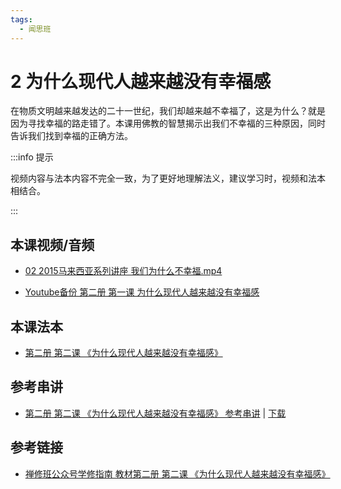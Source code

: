 ```yaml
---
tags:
  - 闻思班
---
```


# 2 为什么现代人越来越没有幸福感

在物质文明越来越发达的二十一世纪，我们却越来越不幸福了，这是为什么？就是因为寻找幸福的路走错了。本课用佛教的智慧揭示出我们不幸福的三种原因，同时告诉我们找到幸福的正确方法。

:::info 提示

视频内容与法本内容不完全一致，为了更好地理解法义，建议学习时，视频和法本相结合。

:::

## 本课视频/音频

* [02 2015马来西亚系列讲座 我们为什么不幸福.mp4](https://f.huidengchanxiu.net/jmy/%e6%85%a7%e7%81%af%e7%a6%85%e4%bf%ae%e8%af%be/%e6%85%a7%e7%81%af%e7%a6%85%e4%bf%ae%e8%af%be%e7%ac%ac%e4%ba%8c%e5%86%8c/02%202015%e9%a9%ac%e6%9d%a5%e8%a5%bf%e4%ba%9a%e7%b3%bb%e5%88%97%e8%ae%b2%e5%ba%a7%20%e6%88%91%e4%bb%ac%e4%b8%ba%e4%bb%80%e4%b9%88%e4%b8%8d%e5%b9%b8%e7%a6%8f.mp4)

* [Youtube备份 第二册 第一课 为什么现代人越来越没有幸福感](https://www.youtube.com/watch?v=YrbT-Om-PII&list=PL7aUyQTIJqAjD33MPzguoKwShqtttVmg9&index=6)
  
## 本课法本

* [第二册 第二课 《为什么现代人越来越没有幸福感》](/books/b2/2-01)

## 参考串讲

* [第二册 第二课 《为什么现代人越来越没有幸福感》 参考串讲](http://view.officeapps.live.com/op/view.aspx?src=https://f.huidengchanxiu.net/hdv/f/up/2020慧灯禅修班第二册第一课.pptx) | [下载](https://f.huidengchanxiu.net/hdv/f/up/2020慧灯禅修班第二册第一课.pptx)

## 参考链接

* [禅修班公众号学修指南 教材第二册 第二课 《为什么现代人越来越没有幸福感》](https://mp.weixin.qq.com/s?__biz=MzI2NTQ1NDcxNg==&mid=100001475&idx=1&sn=8058781ce595f63b4c3733d248849431&scene=19#wechat_redirect)
